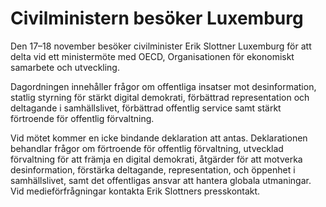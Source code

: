 # Civilministern besöker Luxemburg

Den 17–18 november besöker civilminister Erik Slottner Luxemburg för att delta vid ett ministermöte med OECD, Organisationen för ekonomiskt samarbete och utveckling.

Dagordningen innehåller frågor om offentliga insatser mot desinformation, statlig styrning för stärkt digital demokrati, förbättrad representation och deltagande i samhällslivet, förbättrad offentlig service samt stärkt förtroende för offentlig förvaltning.

Vid mötet kommer en icke bindande deklaration att antas. Deklarationen behandlar frågor om förtroende för offentlig förvaltning, utvecklad förvaltning för att främja en digital demokrati, åtgärder för att motverka desinformation, förstärka deltagande, representation, och öppenhet i samhällslivet, samt det offentligas ansvar att hantera globala utmaningar. Vid medieförfrågningar kontakta Erik Slottners presskontakt.
